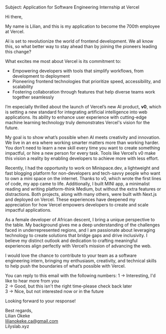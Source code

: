Subject: Application for Software Engineering Internship at Vercel

Hi there,

My name is Lilian, and this is my application to become the 700th employee at Vercel.

AI is set to revolutionize the world of frontend development. We all know this, so what better way to stay ahead than by joining the pioneers leading this change?

What excites me most about Vercel is its commitment to:
- Empowering developers with tools that simplify workflows, from development to deployment  
- Pioneering frontend technologies that prioritize speed, accessibility, and scalability  
- Fostering collaboration through features that help diverse teams work together seamlessly  

I’m especially thrilled about the launch of Vercel’s new AI product, **v0**, which is setting a new standard for integrating artificial intelligence into web applications. Its ability to enhance user experience with cutting-edge machine learning technology truly demonstrates Vercel's vision for the future.

My goal is to show what’s possible when AI meets creativity and innovation. We live in an era where working smarter matters more than working harder. You don’t need to learn a new skill every time you want to create something impactful, or hire a new person for every task. Tools like Vercel’s v0 make this vision a reality by enabling developers to achieve more with less effort.

Recently, I had the opportunity to work on Minispace.dev, a lightweight and fast blogging platform for non-developers and tech-savvy people who want to own a mini space on the internet. Thanks to v0, which wrote the first lines of code, my app came to life. Additionally, I built MINI app, a minimalist reading and writing platform-think Medium, but without the extra features or distractions. Both projects, along with many others, were built with Next.js and deployed on Vercel. These experiences have deepened my appreciation for how Vercel empowers developers to create and scale impactful applications.

As a female developer of African descent, I bring a unique perspective to the table. My background gives me a deep understanding of the challenges faced in underrepresented regions, and I am passionate about leveraging technology to create solutions that bridge gaps and drive inclusivity. I believe my distinct outlook and dedication to crafting meaningful experiences align perfectly with Vercel’s mission of advancing the web.

I would love the chance to contribute to your team as a software engineering intern, bringing my enthusiasm, creativity, and technical skills to help push the boundaries of what’s possible with Vercel.

You can reply to this email with the following numbers:
1 → Interesting, I'd like to hear more from you  
2 → Good, but this isn't the right time-please check back later  
3 → Nice, but not interested now or in the future  

Looking forward to your response!

Best regards,  
Lilian Okeke  
lilianokeke.ca@gmail.com  
Lilyslab.xyz